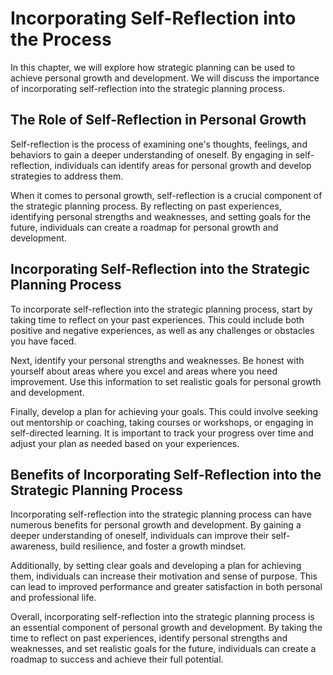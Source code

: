 Incorporating Self-Reflection into the Process
=========================================================================================================

In this chapter, we will explore how strategic planning can be used to achieve personal growth and development. We will discuss the importance of incorporating self-reflection into the strategic planning process.

The Role of Self-Reflection in Personal Growth
----------------------------------------------

Self-reflection is the process of examining one's thoughts, feelings, and behaviors to gain a deeper understanding of oneself. By engaging in self-reflection, individuals can identify areas for personal growth and develop strategies to address them.

When it comes to personal growth, self-reflection is a crucial component of the strategic planning process. By reflecting on past experiences, identifying personal strengths and weaknesses, and setting goals for the future, individuals can create a roadmap for personal growth and development.

Incorporating Self-Reflection into the Strategic Planning Process
-----------------------------------------------------------------

To incorporate self-reflection into the strategic planning process, start by taking time to reflect on your past experiences. This could include both positive and negative experiences, as well as any challenges or obstacles you have faced.

Next, identify your personal strengths and weaknesses. Be honest with yourself about areas where you excel and areas where you need improvement. Use this information to set realistic goals for personal growth and development.

Finally, develop a plan for achieving your goals. This could involve seeking out mentorship or coaching, taking courses or workshops, or engaging in self-directed learning. It is important to track your progress over time and adjust your plan as needed based on your experiences.

Benefits of Incorporating Self-Reflection into the Strategic Planning Process
-----------------------------------------------------------------------------

Incorporating self-reflection into the strategic planning process can have numerous benefits for personal growth and development. By gaining a deeper understanding of oneself, individuals can improve their self-awareness, build resilience, and foster a growth mindset.

Additionally, by setting clear goals and developing a plan for achieving them, individuals can increase their motivation and sense of purpose. This can lead to improved performance and greater satisfaction in both personal and professional life.

Overall, incorporating self-reflection into the strategic planning process is an essential component of personal growth and development. By taking the time to reflect on past experiences, identify personal strengths and weaknesses, and set realistic goals for the future, individuals can create a roadmap to success and achieve their full potential.
